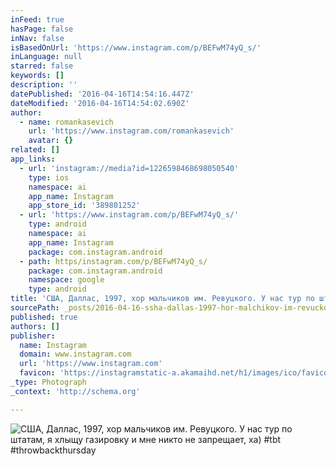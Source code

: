 ```yaml
---
inFeed: true
hasPage: false
inNav: false
isBasedOnUrl: 'https://www.instagram.com/p/BEFwM74yQ_s/'
inLanguage: null
starred: false
keywords: []
description: ''
datePublished: '2016-04-16T14:54:16.447Z'
dateModified: '2016-04-16T14:54:02.690Z'
author:
  - name: romankasevich
    url: 'https://www.instagram.com/romankasevich'
    avatar: {}
related: []
app_links:
  - url: 'instagram://media?id=1226598468698050540'
    type: ios
    namespace: ai
    app_name: Instagram
    app_store_id: '389801252'
  - url: 'https://www.instagram.com/p/BEFwM74yQ_s/'
    type: android
    namespace: ai
    app_name: Instagram
    package: com.instagram.android
  - path: https/instagram.com/p/BEFwM74yQ_s/
    package: com.instagram.android
    namespace: google
    type: android
title: 'США, Даллас, 1997, хор мальчиков им. Ревуцкого. У нас тур по штатам, я хлыщу газировку и мне никто не запрещает, ха) #tbt #throwbackthursday'
sourcePath: _posts/2016-04-16-ssha-dallas-1997-hor-malchikov-im-revuckogo-u-nas-tur-po.md
published: true
authors: []
publisher:
  name: Instagram
  domain: www.instagram.com
  url: 'https://www.instagram.com'
  favicon: 'https://instagramstatic-a.akamaihd.net/h1/images/ico/favicon.ico/7cdab0872b15.ico'
_type: Photograph
_context: 'http://schema.org'

---
```

![США, Даллас, 1997, хор мальчиков им. Ревуцкого. У нас тур по штатам, я хлыщу газировку и мне никто не запрещает, ха) #tbt #throwbackthursday](https://scontent.cdninstagram.com/t51.2885-15/s320x320/e35/12950388_1581462038832544_1825786009_n.jpg?ig_cache_key=MTIyNjU5ODQ2ODY5ODA1MDU0MA%3D%3D.2)
